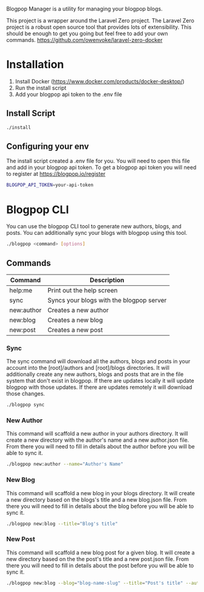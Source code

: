 Blogpop Manager is a utility for managing your blogpop blogs.

This project is a wrapper around the Laravel Zero project.  The Laravel Zero project is a robust open source tool that provides lots of extensibility.
This should be enough to get you going but feel free to add your own commands.
https://github.com/owenvoke/laravel-zero-docker

# Installation

1.  Install Docker (https://www.docker.com/products/docker-desktop/)
2.  Run the install script
3.  Add your blogpop api token to the .env file

## Install Script
```bash
./install
```

## Configuring your env
The install script created a .env file for you.  You will need to open this file and add in your blogpop api token.  To get a blogpop api token you will need to register at https://blogpop.io/register
```bash
BLOGPOP_API_TOKEN=your-api-token
```

# Blogpop CLI

You can use the blogpop CLI tool to generate new authors, blogs, and posts.  You can additionally sync your blogs with blogpop using this tool.
```bash
./blogpop <command> [options]
```

## Commands

| Command | Description |
| --- | --- |
| help:me | Print out the help screen |
| sync | Syncs your blogs with the blogpop server |
| new:author | Creates a new author |
| new:blog | Creates a new blog |
| new:post | Creates a new post |


### Sync
The sync command will download all the authors, blogs and posts in your account into the [root]/authors and [root]/blogs directories.
It will additionally create any new authors, blogs and posts that are in the file system that don't exist in blogpop.
If there are updates locally it will update blogpop with those updates.  If there are updates remotely it will download those changes.
```bash
./blogpop sync
```


### New Author
This command will scaffold a new author in your authors directory. It will create a new directory with the author's name and a new author.json file.
From there you will need to fill in details about the author before you will be able to sync it.

```bash
./blogpop new:author --name="Author's Name"
```

### New Blog
This command will scaffold a new blog in your blogs directory. It will create a new directory based on the blogs's title and a new blog.json file.
From there you will need to fill in details about the blog before you will be able to sync it.

```bash
./blogpop new:blog --title="Blog's title"
```


### New Post
This command will scaffold a new blog post for a given blog. It will create a new directory based on the the post's title and a new post.json file.
From there you will need to fill in details about the post before you will be able to sync it.

```bash
./blogpop new:blog --blog="blog-name-slug" --title="Post's title" --author="author-name-slug"
```